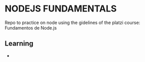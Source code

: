 # NODEJS FUNDAMENTALS

Repo to practice on node using the gidelines of the platzi course: Fundamentos de Node.js

## Learning
- 